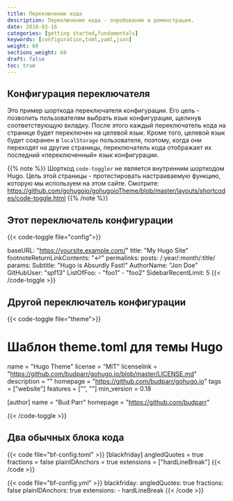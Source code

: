 ```yaml
---
title: Переключение кода
description: Переключение кода - опробование и демонстрация.
date: 2018-03-16
categories: [getting started,fundamentals]
keywords: [configuration,toml,yaml,json]
weight: 60
sections_weight: 60
draft: false
toc: true
---
```


## Конфигурация переключателя

Это пример шорткода переключателя конфигурации.
Его цель - позволить пользователям выбрать язык конфигурации, щелкнув соответствующую вкладку. После этого каждый переключатель кода на странице будет переключен на целевой язык. Кроме того, целевой язык будет сохранен в `localStorage` пользователя, поэтому, когда они переходят на другие страницы, переключатель кода отображает их последний «переключенный» язык конфигурации.

{{% note %}}
Шорткод `code-toggler` не является внутренним шорткодом Hugo. Цель этой страницы - протестировать настраиваемую функцию, которую мы используем на этом сайте. Смотрите: https://github.com/gohugoio/gohugoioTheme/blob/master/layouts/shortcodes/code-toggle.html
{{% /note %}}

## Этот переключатель конфигурации

{{< code-toggle file="config">}}

baseURL: "https://yoursite.example.com/"
title: "My Hugo Site"
footnoteReturnLinkContents: "↩"
permalinks:
  posts: /:year/:month/:title/
params:
  Subtitle: "Hugo is Absurdly Fast!"
  AuthorName: "Jon Doe"
  GitHubUser: "spf13"
  ListOfFoo:
    - "foo1"
    - "foo2"
  SidebarRecentLimit: 5
{{< /code-toggle >}}

## Другой переключатель конфигурации

{{< code-toggle file="theme">}}

# Шаблон theme.toml для темы Hugo

name = "Hugo Theme"
license = "MIT"
licenselink = "https://github.com/budparr/gohugo.io/blob/master/LICENSE.md"
description = ""
homepage = "https://github.com/budparr/gohugo.io"
tags = ["website"]
features = ["", ""]
min_version = 0.18

[author]
  name = "Bud Parr"
  homepage = "https://github.com/budparr"

{{< /code-toggle >}}

## Два обычных блока кода

{{< code file="bf-config.toml" >}}
[blackfriday]
  angledQuotes = true
  fractions = false
  plainIDAnchors = true
  extensions = ["hardLineBreak"]
{{< /code >}}

{{< code file="bf-config.yml" >}}
blackfriday:
  angledQuotes: true
  fractions: false
  plainIDAnchors: true
  extensions:
    - hardLineBreak
{{< /code >}}
